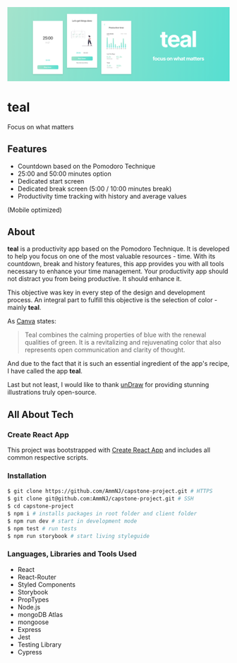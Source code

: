 ![App Preview Mockup](./client/public/teal-preview-mockup.png)

# teal

Focus on what matters

## Features

- Countdown based on the Pomodoro Technique
- 25:00 and 50:00 minutes option
- Dedicated start screen
- Dedicated break screen (5:00 / 10:00 minutes break)
- Productivity time tracking with history and average values

(Mobile optimized)

## About

**teal** is a productivity app based on the Pomodoro Technique. It is developed to help you focus on one of the most valuable resources - time. With its countdown, break and history features, this app provides you with all tools necessary to enhance your time management.
Your productivity app should not distract you from being productive. It should enhance it.

This objective was key in every step of the design and development process.
An integral part to fulfill this objective is the selection of color - mainly **teal**.

As [Canva](https://www.canva.com/colors/color-meanings/teal/) states:

> Teal combines the calming properties of blue with the renewal qualities of green.
> It is a revitalizing and rejuvenating color that also represents open communication and clarity of thought.

And due to the fact that it is such an essential ingredient of the app's recipe, I have called the app **teal**.

Last but not least, I would like to thank [unDraw](https://undraw.co/) for providing stunning illustrations truly open-source.

## All About Tech

### Create React App

This project was bootstrapped with [Create React App](https://github.com/facebook/create-react-app) and includes all common respective scripts.

### Installation

```zsh
$ git clone https://github.com/AmmNJ/capstone-project.git # HTTPS
$ git clone git@github.com:AmmNJ/capstone-project.git # SSH
$ cd capstone-project
$ npm i # installs packages in root folder and client folder
$ npm run dev # start in development mode
$ npm test # run tests
$ npm run storybook # start living styleguide
```

### Languages, Libraries and Tools Used

- React
- React-Router
- Styled Components
- Storybook
- PropTypes
- Node.js
- mongoDB Atlas
- mongoose
- Express
- Jest
- Testing Library
- Cypress
